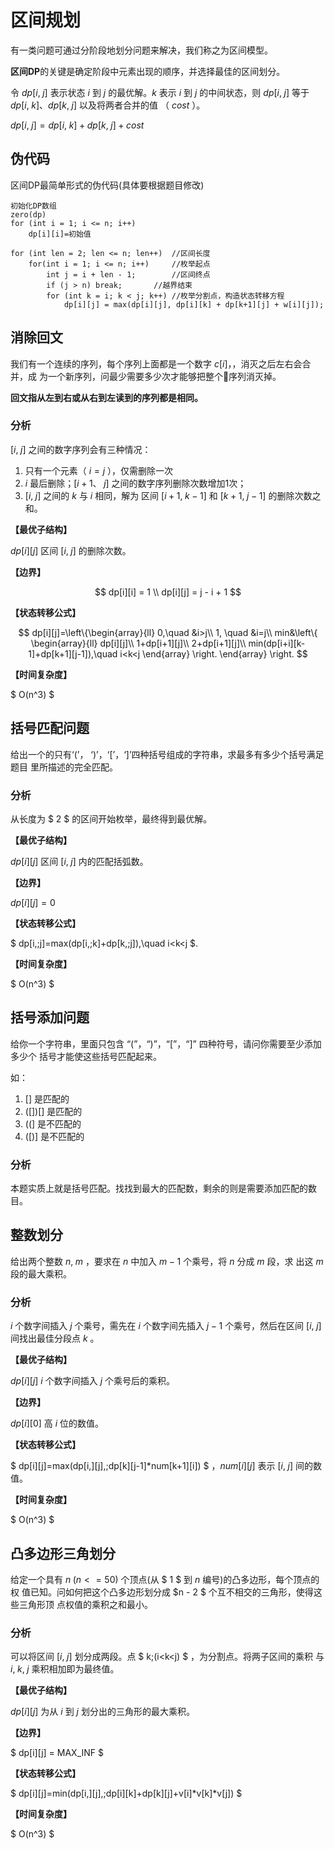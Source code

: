 <script type="text/javascript" async
  src="https://cdn.mathjax.org/mathjax/latest/MathJax.js?config=TeX-MML-AM_CHTML">
</script>

# 区间规划

有一类问题可通过分阶段地划分问题来解决，我们称之为区间模型。

**区间DP**的关键是确定阶段中元素出现的顺序，并选择最佳的区间划分。

令 $dp[i,\;j]$ 表示状态 $i$ 到 $j$ 的最优解。$k$ 表示 $i$ 到 $j$ 的中间状态，则
 $dp[i,\;j]$ 等于 $dp[i,\;k]、dp[k,\;j]$ 以及将两者合并的值 （ $cost$ ）。

  $dp[i,\;j]=dp[i,\;k]+dp[k,\;j]+cost$

## 伪代码

区间DP最简单形式的伪代码(具体要根据题目修改)

	初始化DP数组
	zero(dp)
    for (int i = 1; i <= n; i++)
        dp[i][i]=初始值

    for (int len = 2; len <= n; len++)  //区间长度
        for(int i = 1; i <= n; i++)     //枚举起点
            int j = i + len - 1;        //区间终点
            if (j > n) break;       //越界结束
            for (int k = i; k < j; k++) //枚举分割点，构造状态转移方程
                dp[i][j] = max(dp[i][j], dp[i][k] + dp[k+1][j] + w[i][j]);

## 消除回文

我们有一个连续的序列，每个序列上面都是一个数字 $c[i]$，，消灭之后左右会合并，成
为一个新序列，问最少需要多少次才能够把整个序列消灭掉。

**回文指从左到右或从右到左读到的序列都是相同。**

### 分析

$[i,\;j]$ 之间的数字序列会有三种情况：
1. 只有一个元素（ $i=j$ ），仅需删除一次
2. $i$ 最后删除；$[i+1、\;j]$ 之间的数字序列删除次数增加1次；
3. $[i,\;j]$ 之间的 $k$ 与 $i$ 相同，解为 区间 $[i+1,\;k-1]$ 和  $[k+1,\;j-1]$
的删除次数之和。

**【最优子结构】**

$dp[i][j]$ 区间 $[i,\;j]$ 的删除次数。

**【边界】**

$$
dp[i][i] = 1 \\
dp[i][j] = j - i + 1
$$

**【状态转移公式】**

$$
dp[i][j]=\left\{\begin{array}{ll}
    0,\quad &i>j\\
    1, \quad &i=j\\
    min&\left\{
    \begin{array}{ll}
       dp[i][j]\\
       1+dp[i+1][j]\\
	   2+dp[i+1][j]\\
	   min(dp[i+i][k-1]+dp[k+1][j-1]),\quad i<k<j
	\end{array}
	\right.
\end{array}
\right.
$$

**【时间复杂度】**

$ O(n^3) $

## 括号匹配问题

给出一个的只有‘(’， ‘)’，‘[’，‘]’四种括号组成的字符串，求最多有多少个括号满足题目
里所描述的完全匹配。

### 分析

从长度为 $ 2 $ 的区间开始枚举，最终得到最优解。

**【最优子结构】**

$dp[i][j]$ 区间 $[i,\;j]$ 内的匹配括弧数。

**【边界】**

$dp[i][j] = 0$

**【状态转移公式】**

$ dp[i,\;j]=max(dp[i,\;k]+dp[k,\;j]),\quad i<k<j $.

**【时间复杂度】**

$ O(n^3) $

## 括号添加问题

给你一个字符串，里面只包含 “(”，“)”，“[”，“]” 四种符号，请问你需要至少添加多少个
括号才能使这些括号匹配起来。

如：
1. [] 是匹配的
2. ([])[] 是匹配的
3. ((] 是不匹配的
4. ([)] 是不匹配的

### 分析

本题实质上就是括号匹配。找找到最大的匹配数，剩余的则是需要添加匹配的数目。

## 整数划分

给出两个整数 $n,\; m$ ，要求在 $n$ 中加入 $m - 1$ 个乘号，将 $n$ 分成 $m$ 段，求
出这 $m$ 段的最大乘积。

### 分析

$i$ 个数字间插入 $j$ 个乘号，需先在 $i$ 个数字间先插入 $j-1$ 个乘号，然后在区间
$[i,\;j]$ 间找出最佳分段点 $k$ 。

**【最优子结构】**

$dp[i][j]$ $i$ 个数字间插入 $j$ 个乘号后的乘积。

**【边界】**

$dp[i][0]$ 高 $i$ 位的数值。

**【状态转移公式】**

$ dp[i][j]=max(dp[i,][j],\;dp[k][j-1]*num[k+1][i]) $ ，$num[i][j]$ 表示
$[i,\;j]$ 间的数值。

**【时间复杂度】**

$ O(n^3) $

## 凸多边形三角划分

给定一个具有 $n\;(n <= 50)$ 个顶点(从 $ 1 $ 到 $n$ 编号)的凸多边形，每个顶点的权
值已知。问如何把这个凸多边形划分成 $n - 2 $ 个互不相交的三角形，使得这些三角形顶
点权值的乘积之和最小。

### 分析

可以将区间 $[i,\;j]$ 划分成两段。点 $ k\;(i<k<j) $ ，为分割点。将两子区间的乘积
与 $i,\;k,\;j$ 乘积相加即为最终值。

**【最优子结构】**

$dp[i][j]$ 为从 $i$ 到 $j$ 划分出的三角形的最大乘积。

**【边界】**

$ dp[i][j] = MAX\_INF $

**【状态转移公式】**

$ dp[i][j]=min(dp[i,][j],\;dp[i][k]+dp[k][j]+v[i]*v[k]*v[j]) $

**【时间复杂度】**

$ O(n^3) $